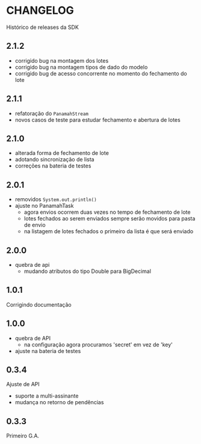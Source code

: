 # CHANGELOG

Histórico de releases da SDK

## 2.1.2

- corrigido bug na montagem dos lotes
- corrigido bug na montagem tipos de dado do modelo
- corrigido bug de acesso concorrente no momento do fechamento do lote

## 2.1.1

- refatoração do `PanamahStream`
- novos casos de teste para estudar fechamento e abertura de lotes

## 2.1.0

- alterada forma de fechamento de lote
- adotando sincronização de lista
- correções na bateria de testes

## 2.0.1

- removidos `System.out.println()`
- ajuste no PanamahTask
  - agora envios ocorrem duas vezes no tempo de fechamento de lote
  - lotes fechados ao serem enviados sempre serão movidos para pasta de envio
  - na listagem de lotes fechados o primeiro da lista é que será enviado 

## 2.0.0

- quebra de api
  - mudando atributos do tipo Double para BigDecimal

## 1.0.1

Corrigindo documentação

## 1.0.0

- quebra de API
  - na configuração agora procuramos 'secret' em vez de 'key'
- ajuste na bateria de testes

## 0.3.4

Ajuste de API

- suporte a multi-assinante
- mudança no retorno de pendências

## 0.3.3

Primeiro G.A.
